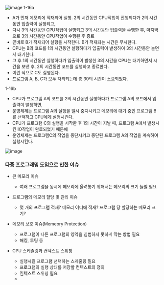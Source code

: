  ![image](https://github.com/user-attachments/assets/a2b0f12a-0aec-4400-aaf8-01d84813e1b7)
1-16a
* A가 먼저 메모리에 적재되어 실행. 2의 시간동안 CPU작업이 진행되다가 2의 시간동안 입출력이 실행되고,
* 다시 3의 시간동안 CPU작업이 실행되고 3의 시간동안 입출력을 수행한 후, 마지막으로 3의 시간동안 CPU작업이 수행된 후 종료
* 곧바로 B가 적재되어 실행을 시작한다. B가 적재되는 시간은 무시한다.
* CPU는 B의 코드를 1의 시간동안 실행하다가 입출력이 발생하여 3의 시간동안 놀면서 대기한다.
* 그 후 1의 시간동안 실행하다가 입출력이 발생한 3의 시간을 CPU는 대기하면서 시간을 보낸 후, 2의 시간동안 코드를 실행하고 종료한다.
* 이런 식으로 C도 실행된다.
* 프로그램 A, B, C가 모두 처리되는데 총 30의 시간이 소요되었다.

1-16b
* CPU가 프로그램 A의 코드를 2의 시간동안 실행하다가 프로그램 A의 코드에서 입출력이 발생하면,
* 운영체제는 프로그램 A의 실행을 일시 중지시키고 메모리에 대기 중인 프로그램 B를 선택하고 CPU에게 실행시킨다.
* CPU가 프로그램 C의 실행을 시작한 후 1의 시간이 지날 때, 프로그램 A에서 발생시킨 IO작업이 완료되었기 때문에
* 운영체제는 프로그램C의 작업을 중단시키고 중단된 프로그램 A의 작업을 계속하여 실행시킨다.

![image](https://github.com/user-attachments/assets/709fb3e3-3655-4541-8e61-0eff8ac156e4)

### 다중 프로그래밍 도입으로 인한 이슈
* 큰 메모리 이슈
  * 여러 프로그램을 동시에 메모리에 올려놓기 위해서는 메모리의 크기 늘릴 필요
 
* 프로그램의 메모리 할당 및 관리 이슈
  * 몇 개의 프로그램 적재? 메모리 어디에 적재? 프로그램 당 할당하는 메모리 크기?
 
* 메모리 보호 이슈(Memeory Protection)
  * 프로그램이 다른 프로그램의 영역을 침범하지 못하게 막는 방법 필요
  * 해킹, 루팅 등

* CPU 스케줄링과 컨텍스트 스위칭
  * 실행시킬 프로그램 선택하는 스케줄링 필요
  * 프로그램의 실행 상태를 저장할 컨텍스트의 정의
  * 컨텍스트 스위칭 필요
  * 
